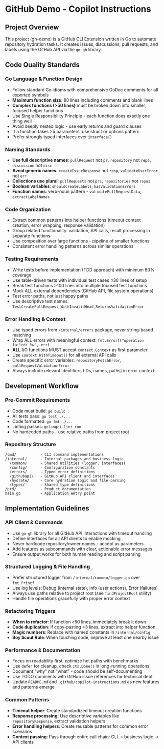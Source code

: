 # GitHub Demo - Copilot Instructions

## Project Overview
This project (gh-demo) is a GitHub CLI Extension written in Go to automate repository hydration tasks. It creates issues, discussions, pull requests, and labels using the GitHub API via the `go-gh` library.

## Code Quality Standards

### Go Language & Function Design
- Follow standard Go idioms with comprehensive GoDoc comments for all exported symbols
- **Maximum function size**: 80 lines including comments and blank lines
- **Complex functions (>50 lines)** must be broken down into smaller, focused helper functions
- Use Single Responsibility Principle - each function does exactly one thing well
- Avoid deeply nested logic - use early returns and guard clauses
- If a function takes >5 parameters, use struct or options pattern
- Prefer strongly typed interfaces over `interface{}`

### Naming Standards
- **Use full descriptive names**: `pullRequest` not `pr`, `repository` not `repo`, `discussion` not `disc`
- **Avoid generic names**: `createIssueResponse` not `resp`, `validateUserError` not `err`
- **Collections use plural**: `pullRequests` not `prs`, `repositories` not `repos`
- **Boolean variables**: `shouldCreateLabels`, `hasValidationErrors`
- **Function names**: verb-noun pattern - `validatePullRequestData`, `extractLabelNames`

### Code Organization
- Extract common patterns into helper functions (timeout context creation, error wrapping, response validation)
- Group related functionality: validation, API calls, result processing in separate functions
- Use composition over large functions - pipeline of smaller functions
- Consistent error handling patterns across similar operations

### Testing Requirements
- Write tests before implementation (TDD approach) with minimum 80% coverage
- Use table-driven tests with individual test cases ≤30 lines of setup
- Break test functions >100 lines into multiple focused test functions
- Mock ALL external dependencies (GitHub API, file system operations)
- Test error paths, not just happy paths
- Use descriptive test names: `TestCreatePullRequest_WithInvalidHead_ReturnsValidationError`

### Error Handling & Context
- Use typed errors from `/internal/errors` package, never string-based matching
- Wrap ALL errors with meaningful context: `fmt.Errorf("operation failed: %w", err)`
- **ALL** I/O functions MUST accept `context.Context` as first parameter
- Use `context.WithTimeout()` for all external API calls
- Create specific error variables: `repositoryFetchError`, `pullRequestValidationError`
- Always include relevant identifiers (IDs, names, paths) in error context

## Development Workflow

### Pre-Commit Requirements
- Code must build: `go build .`
- All tests pass: `go test ./...`
- Code formatted: `go fmt ./...`
- Linting passes: `golangci-lint run`
- No hardcoded paths - use relative paths from project root

### Repository Structure
```
/cmd/           - CLI command implementations
/internal/      - Internal packages and business logic
  /common/      - Shared utilities (logger, interfaces)
  /config/      - Configuration constants
  /errors/      - Typed error definitions
  /githubapi/   - GitHub API client and interfaces
  /hydrate/     - Core hydration logic and file parsing
  /types/       - Shared type definitions
/prd/           - Product documentation
main.go         - Application entry point
```

## Implementation Guidelines

### API Client & Commands
- Use `go-gh` library for all GitHub API interactions with timeout handling
- Define interfaces for all API clients to enable mocking
- Never hardcode repository/owner names - accept as parameters
- Add features as subcommands with clear, actionable error messages
- Ensure output works for both human reading and script parsing

### Structured Logging & File Handling
- Prefer structured logger from `/internal/common/logger.go` over `fmt.Printf` 
- Use log levels: Debug (internal state), Info (user actions), Error (failures)
- Always use paths relative to project root (see `findProjectRoot` utility)
- Handle file operations gracefully with proper error context

### Refactoring Triggers
- **When to refactor**: If function >50 lines, immediately break it down
- **Code duplication**: If copy-pasting >3 lines, extract into helper function
- **Magic numbers**: Replace with named constants in `/internal/config`
- **Boy Scout Rule**: When touching code, improve at least one nearby issue

### Performance & Documentation
- Focus on readability first, optimize hot paths with benchmarks
- Use `defer` for cleanup, check `ctx.Done()` in long-running operations
- Document "why" not "what" - code should be self-documenting
- Use TODO comments with GitHub issue references for technical debt
- Update `README.md` and `.github/copilot-instructions.md` as new features and patterns emerge

### Common Patterns
- **Timeout helper**: Create standardized timeout creation functions
- **Response processing**: Use descriptive variables like `repositoryResponse`, extract validation helpers
- **Error handling helpers**: Create reusable patterns for common error scenarios
- **Context passing**: Pass through entire call chain: CLI → business logic → API clients
